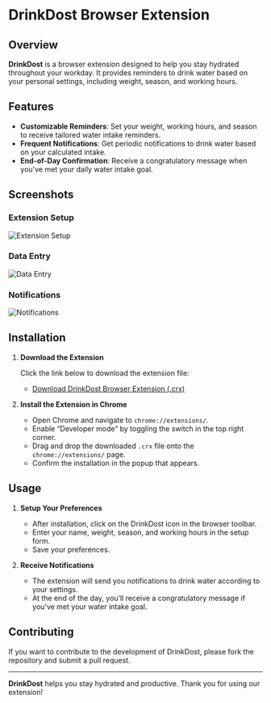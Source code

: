 # DrinkDost Browser Extension

## Overview

**DrinkDost** is a browser extension designed to help you stay hydrated throughout your workday. It provides reminders to drink water based on your personal settings, including weight, season, and working hours.

## Features

- **Customizable Reminders**: Set your weight, working hours, and season to receive tailored water intake reminders.
- **Frequent Notifications**: Get periodic notifications to drink water based on your calculated intake.
- **End-of-Day Confirmation**: Receive a congratulatory message when you've met your daily water intake goal.

## Screenshots

### Extension Setup

![Extension Setup](./demoimages/extensionlist.png)

### Data Entry

![Data Entry](./demoimages/takedat.png)

### Notifications

![Notifications](./demoimages/notification.png)

## Installation

1. **Download the Extension**

   Click the link below to download the extension file:
   - [Download DrinkDost Browser Extension (.crx)](DrinkDost-BrowserExtension.crx)

2. **Install the Extension in Chrome**

   - Open Chrome and navigate to `chrome://extensions/`.
   - Enable “Developer mode” by toggling the switch in the top right corner.
   - Drag and drop the downloaded `.crx` file onto the `chrome://extensions/` page.
   - Confirm the installation in the popup that appears.

## Usage

1. **Setup Your Preferences**

   - After installation, click on the DrinkDost icon in the browser toolbar.
   - Enter your name, weight, season, and working hours in the setup form.
   - Save your preferences.

2. **Receive Notifications**

   - The extension will send you notifications to drink water according to your settings.
   - At the end of the day, you’ll receive a congratulatory message if you’ve met your water intake goal.


## Contributing

If you want to contribute to the development of DrinkDost, please fork the repository and submit a pull request.

---

**DrinkDost** helps you stay hydrated and productive. Thank you for using our extension!

